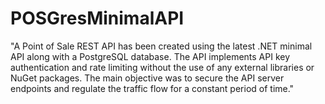 # POSGresMinimalAPI
"A Point of Sale REST API has been created using the latest .NET minimal API along with a PostgreSQL database. 
The API implements API key authentication and rate limiting without the use of any external libraries or NuGet packages.
The main objective was to secure the API server endpoints and regulate the traffic flow for a constant period of time."
